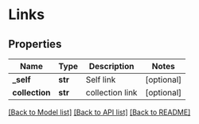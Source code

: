 # Links

## Properties
Name | Type | Description | Notes
------------ | ------------- | ------------- | -------------
**_self** | **str** | Self link | [optional] 
**collection** | **str** | collection link | [optional] 

[[Back to Model list]](../README.md#documentation-for-models) [[Back to API list]](../README.md#documentation-for-api-endpoints) [[Back to README]](../README.md)


